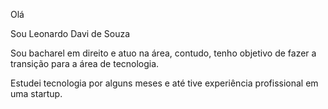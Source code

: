 Olá


Sou Leonardo Davi de Souza

Sou bacharel em direito e atuo na área, contudo, tenho objetivo de fazer a transição para a área de tecnologia.

Estudei tecnologia por alguns meses e até tive experiência profissional em uma startup.